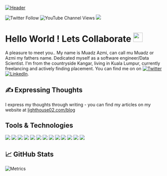 [![Header](https://raw.githubusercontent.com/willofd02/Muadz_Azmi/master/header_banner.png "Header")](#)

![Twitter Follow](https://img.shields.io/twitter/follow/Muadzmi02?color=blue&label=Follow&logo=twitter&style=flat-square) ![YouTube Channel Views](https://img.shields.io/youtube/channel/views/UC6bxCRcJN9tVQRvsnM86lOA?style=social) ![](https://komarev.com/ghpvc/?username=willofd02&label=Profile+Views)


# Hello World ! Lets Collaborate <img src="https://raw.githubusercontent.com/willofd02/Muadz_Azmi/master/collaborator-handshake.gif" width="30px">

A pleasure to meet you.. My name is Muadz Azmi, can call mu Muadz or Azmi my fathers name. Dedicated myself as a software engineer/Data Scientist. I'm from the countryside Kangar, living in Kuala Lumpur, currently freelancing and actively finding placement. You can find me on on [![Twitter][1.1]][1] [![LinkedIn][1.2]][2].

## &#x270d; Expressing Thoughts

I express my thoughts through writing - you can find my articles on my website at [lighthouse02.com/blog](https:/lighthouse02.com/blog) 

##  Tools & Technologies 
![](https://img.shields.io/badge/OS-Linux-informational?style=flat&logo=linux&logoColor=white&color=FF4747)
![](https://img.shields.io/badge/Editor-Visual_Studio_Code-informational?style=flat&logo=visualstudiocode&logoColor=white&color=FF4747)
![](https://img.shields.io/badge/Editor-Google_Collab-informational?style=flat&logo=googlecolab&logoColor=white&color=FF4747)
![](https://img.shields.io/badge/Editor-Jupyter_Notebook-informational?style=flat&logo=jupyter&logoColor=white&color=FF4747)
![](https://img.shields.io/badge/Code-Python-informational?style=flat&logo=python&logoColor=white&color=FF4747)
![](https://img.shields.io/badge/Code-JavaScript-informational?style=flat&logo=javascript&logoColor=white&color=FF4747)
![](https://img.shields.io/badge/Shell-Bash-informational?style=flat&logo=gnu-bash&logoColor=white&color=FF4747)
![](https://img.shields.io/badge/Tools-PostgreSQL-informational?style=flat&logo=postgresql&logoColor=white&color=FF4747)
![](https://img.shields.io/badge/Tools-Docker-informational?style=flat&logo=docker&logoColor=white&color=FF4747)
![](https://img.shields.io/badge/Tools-Google_Cloud-informational?style=flat&logo=googlecloud&logoColor=white&color=FF4747)
![](https://img.shields.io/badge/Tools-Anaconda_Navigator-informational?style=flat&logo=anaconda&logoColor=white&color=FF4747)
![](https://img.shields.io/badge/Cloud-Amazon_AWS-informational?style=flat&logo=amazonaws&logoColor=white&color=FF4747)
![](https://img.shields.io/badge/Git-Git-informational?style=flat&logo=git&logoColor=white&color=FF4747)




## &#x1f4c8; GitHub Stats
![Metrics](https://metrics.lecoq.io/willofd02?template=classic&achievements=1&projects=1&isocalendar=1&languages=1&introduction=1&isocalendar.duration=half-year&languages.limit=8&languages.sections=most-used&languages.colors=github&languages.threshold=0%25&languages.indepth=false&languages.categories=markup%2C%20programming&languages.recent.categories=markup%2C%20programming&languages.recent.load=300&languages.recent.days=14&introduction.title=true&projects.limit=4&projects.descriptions=true&achievements.threshold=C&achievements.secrets=true&achievements.display=compact&achievements.limit=0&config.timezone=Asia%2FKuala_Lumpur)

<!-- Badge -->

[1.1]: https://img.shields.io/badge/Twitter-1DA1F2?style=for-the-badge&logo=twitter&logoColor=white 
[1.2]: https://img.shields.io/badge/LinkedIn-0077B5?style=for-the-badge&logo=linkedin&logoColor=white


<!-- links to my social media accounts -->

[1]: https://twitter.com/Muadzmi02
[2]: https://www.linkedin.com/in/muadz-azmi-8575aa153/